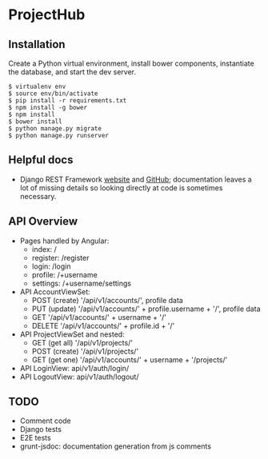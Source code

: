# ProjectHub

## Installation

Create a Python virtual environment, install bower components, instantiate the database, and start the dev server.
	
	$ virtualenv env
	$ source env/bin/activate
	$ pip install -r requirements.txt
	$ npm install -g bower
	$ npm install
	$ bower install
	$ python manage.py migrate
	$ python manage.py runserver

## Helpful docs

* Django REST Framework [website](http://www.django-rest-framework.org) and [GitHub](https://github.com/encode/django-rest-framework/tree/24791cb353d1924086b30abe2188280547d9a6c4); documentation leaves a lot of missing details so looking directly at code is sometimes necessary.

## API Overview

* Pages handled by Angular:
    * index:          /
    * register:       /register
    * login:          /login
    * profile:        /+username
    * settings:       /+username/settings
* API AccountViewSet:
    * POST (create)   '/api/v1/accounts/', profile data
    * PUT (update)    '/api/v1/accounts/' + profile.username + '/', profile data
    * GET             '/api/v1/accounts/' + username + '/'
    * DELETE          '/api/v1/accounts/' + profile.id + '/'
* API ProjectViewSet and nested: 
    * GET (get all)   '/api/v1/projects/'
    * POST (create)   '/api/v1/projects/'
    * GET (get one)   '/api/v1/accounts/' + username + '/projects/'
* API LoginView:      api/v1/auth/login/
* API LogoutView:     api/v1/auth/logout/

## TODO

* Comment code
* Django tests
* E2E tests
* grunt-jsdoc: documentation generation from js comments
